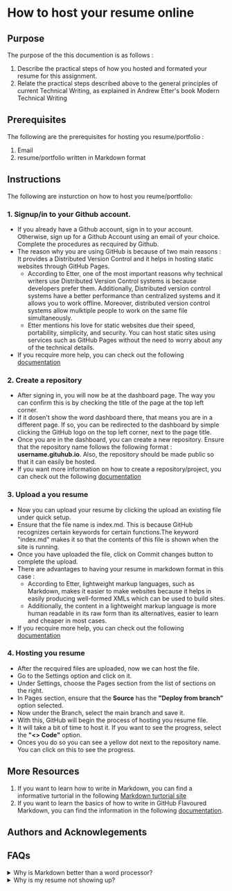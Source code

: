 # How to host your resume online
## Purpose
The purpose of the this documention is as follows : 
1. Describe the practical steps of how you hosted and formated your resume for this assignment.
2. Relate the practical steps described above to the general principles of current Technical Writing, as explained in Andrew Etter's book Modern Technical Writing

## Prerequisites
The following are the prerequisites for hosting you resume/portfolio : 
1. Email
2. resume/portfolio written in Markdown format

## Instructions
The following are insturction on how to host you reume/portfolio:
 ### 1. Signup/in to your Github account.
* If you already have a Github account, sign in to your account. Otherwise, sign up for a Github Account using an email of your choice. Complete the procedures as recquired by Github.
* The reason why you are using GitHub is because of two main reasons : It provides a Distributed Version Control and it helps in hosting static websites through GitHub Pages.
  + According to Etter, one of the most important reasons why technical writers use Distributed Version Control systems is because developers prefer them. Additionally, Distributed 
  version control systems have a better performance than centralized systems and it allows you to work offline. Moreover, distributed version control systems allow mulktiple people to 
  work on the same file simultaneously.    
  + Etter mentions his love for static websites due their speed, portability, simplicity, and security. You can host static sites using services such as GitHub Pages without the need to worry
  about any of the technical details. 
* If you recquire more help, you can check out the following [documentation](https://docs.github.com/en/get-started/onboarding/getting-started-with-your-github-account)
### 2. Create a repository
* After signing in, you will now be at the dashboard page. The way you can confirm this is by checking the title of the page at the top left corner. 
* If it dosen't show the word dashboard there, that means you are in a different page. If so, you can be redirected to the dashboard by simple clicking the GitHub logo on the top left corner, next to the page title.
* Once you are in the dashboard, you can create a new repository. Ensure that the repository name follows the following format : **username.gituhub.io**. Also, the repository should be made public
so that it can easily be hosted.
*  If you want more information on how to create a repository/project, you can check out the following [documentation](https://docs.github.com/en/get-started/start-your-journey/uploading-a-project-to-github)  
### 3. Upload a you resume 
* Now you can upload your resume by clicking the upload an existing file under quick setup.
* Ensure that the file name is index.md. This is because GitHub recognizes certain keywords for certain functions.The keyword "index.md" makes it so that the contents of this file is shown when the site is running.
* Once you have uploaded the file, click on Commit changes button to complete the upload.
* There are advantages to having your resume in markdown format in this case : 
  + According to Etter, lightweight markup languages, such as Markdown, makes it easier to make websites because it helps in easily producing well-formed XMLs which can be used to build sites. 
  + Additionally, the content in a lightweight markup language is more human readable in its raw form than its alternatives, easier to learn and cheaper in most cases. 
* If you recquire more help, you can check out the following [documentation](https://docs.github.com/en/get-started/start-your-journey/uploading-a-project-to-github)
### 4. Hosting you resume 
* After the recquired files are uploaded, now we can host the file.
* Go to the Settings option and click on it.
* Under Settings, choose the Pages section from the list of sections on the right. 
* In Pages section, ensure that the **Source** has the  **"Deploy from branch"** option selected.
* Now under the Branch, select the main branch and save it.
* With this, GitHub will begin the process of hosting you resume file.
* It will take a bit of time to host it. If you want to see the progress, select the **"<> Code"** option. 
* Onces you do so you can see a yellow dot next to the repository name. You can click on this to see the progress.


## More Resources
1. If you want to learn how to write in Markdown, you can find a informative turtorial in the following [Markdown turtorial site](https://www.markdowntutorial.com/)
2. If you want to learn the basics of how to write in GitHub Flavoured Markdown, you can find the information in the following [documentation](https://docs.github.com/en/get-started/writing-on-github/getting-started-with-writing-and-formatting-on-github/basic-writing-and-formatting-syntax).

## Authors and Acknowlegements

## FAQs
<details>
<summary> Why is Markdown better than a word processor?</summary>
Lightweight markup languges, such as Markdown, are easier to learn and write than word processors, such as 
Microsoft Word, because it just focuses on the content of the documantatiionk rather than formating the documentation.
Another advantage is that markdown is cheaper, often of no cost, than word processors which often recquire people to buy liscences.  
 </details>

<details>
<summary> Why is my resume not showing up?</summary>
 ### I don't know?
 </details>

